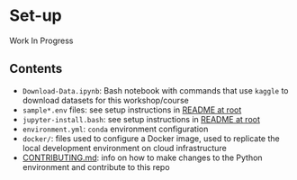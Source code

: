# Set-up

Work In Progress

## Contents

* `Download-Data.ipynb`: Bash notebook with commands that use `kaggle` to download datasets for this workshop/course
* `sample*.env` files: see setup instructions in [README at root](README.md)
* `jupyter-install.bash`: see setup instructions in [README at root](README.md)
* `environment.yml`: `conda` environment configuration
* `docker/`: files used to configure a Docker image, used to replicate the local development environment on cloud infrastructure
* [CONTRIBUTING.md](CONTRIBUTING.md): info on how to make changes to the Python environment and contribute to this repo